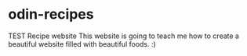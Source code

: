 # odin-recipes
TEST Recipe website
This website is going to teach me how to create a beautiful website filled with beautiful foods. :)
